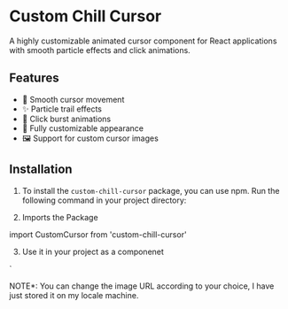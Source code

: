 # Custom Chill Cursor

A highly customizable animated cursor component for React applications with smooth particle effects and click animations.

## Features

- 🎯 Smooth cursor movement
- ✨ Particle trail effects
- 💫 Click burst animations
- 🎨 Fully customizable appearance
- 🖼️ Support for custom cursor images

## Installation

1. To install the `custom-chill-cursor` package, you can use npm. Run the following command in your project directory:

2. Imports the Package

import CustomCursor from 'custom-chill-cursor'

3. Use it in your project as a componenet

`<CustomCursor
cursorImage={chillGuy}
/>

NOTE\*: You can change the image URL according to your choice, I have just stored it on my locale machine.
